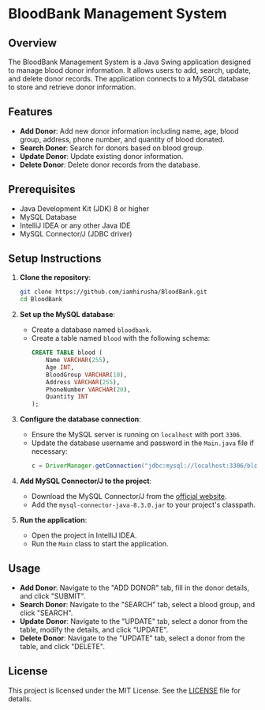# BloodBank Management System

## Overview
The BloodBank Management System is a Java Swing application designed to manage blood donor information. It allows users to add, search, update, and delete donor records. The application connects to a MySQL database to store and retrieve donor information.

## Features
- **Add Donor**: Add new donor information including name, age, blood group, address, phone number, and quantity of blood donated.
- **Search Donor**: Search for donors based on blood group.
- **Update Donor**: Update existing donor information.
- **Delete Donor**: Delete donor records from the database.

## Prerequisites
- Java Development Kit (JDK) 8 or higher
- MySQL Database
- IntelliJ IDEA or any other Java IDE
- MySQL Connector/J (JDBC driver)

## Setup Instructions

1. **Clone the repository**:
    ```sh
    git clone https://github.com/iamhirusha/BloodBank.git
    cd BloodBank
    ```

2. **Set up the MySQL database**:
    - Create a database named `bloodbank`.
    - Create a table named `blood` with the following schema:
        ```sql
        CREATE TABLE blood (
            Name VARCHAR(255),
            Age INT,
            BloodGroup VARCHAR(10),
            Address VARCHAR(255),
            PhoneNumber VARCHAR(20),
            Quantity INT
        );
        ```

3. **Configure the database connection**:
    - Ensure the MySQL server is running on `localhost` with port `3306`.
    - Update the database username and password in the `Main.java` file if necessary:
        ```java
        c = DriverManager.getConnection("jdbc:mysql://localhost:3306/bloodbank?user=root&password=");
        ```

4. **Add MySQL Connector/J to the project**:
    - Download the MySQL Connector/J from the [official website](https://dev.mysql.com/downloads/connector/j/).
    - Add the `mysql-connector-java-8.3.0.jar` to your project's classpath.

5. **Run the application**:
    - Open the project in IntelliJ IDEA.
    - Run the `Main` class to start the application.

## Usage
- **Add Donor**: Navigate to the "ADD DONOR" tab, fill in the donor details, and click "SUBMIT".
- **Search Donor**: Navigate to the "SEARCH" tab, select a blood group, and click "SEARCH".
- **Update Donor**: Navigate to the "UPDATE" tab, select a donor from the table, modify the details, and click "UPDATE".
- **Delete Donor**: Navigate to the "UPDATE" tab, select a donor from the table, and click "DELETE".

## License
This project is licensed under the MIT License. See the [LICENSE](LICENSE) file for details.
